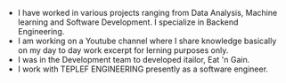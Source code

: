 - I have worked in various projects ranging from Data Analysis, Machine learning and Software Development. I specialize in Backend Engineering.
- I am working on a Youtube channel where I share knowledge basically on my day to day work excerpt for lerning purposes only.
- I was in the Development team to developed itailor, Eat 'n Gain.
- I work with TEPLEF ENGINEERING presently as a software engineer.

<!---
Judetheory/Judetheory is a ✨ special ✨ repository because its `README.md` (this file) appears on your GitHub profile.
You can click the Preview link to take a look at your changes.
--->
